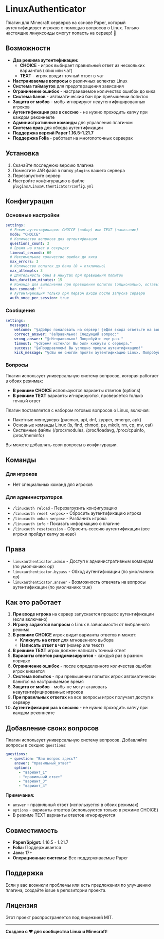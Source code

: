 # LinuxAuthenticator

Плагин для Minecraft серверов на основе Paper, который аутентифицирует игроков с помощью вопросов о Linux. Только настоящие линуксоиды смогут попасть на сервер! 🐧

## Возможности

- **Два режима аутентификации:**
  - **CHOICE** - игрок выбирает правильный ответ из нескольких вариантов (клик или чат)
  - **TEXT** - игрок вводит точный ответ в чат
- **Настраиваемые вопросы** о различных аспектах Linux
- **Система таймаутов** для предотвращения зависания
- **Ограничение ошибок** - настраиваемое количество ошибок до кика
- **Система банов** - автоматический бан при превышении попыток
- **Защита от мобов** - мобы игнорируют неаутентифицированных игроков
- **Аутентификация раз в сессию** - не нужно проходить капчу при каждом реконнекте
- **Административные команды** для управления плагином
- **Система прав** для обхода аутентификации
- **Поддержка версий Paper 1.16.5-1.21.7**
- **Поддержка Folia** - работает на многопоточных серверах

## Установка

1. Скачайте последнюю версию плагина
2. Поместите JAR файл в папку `plugins` вашего сервера
3. Перезапустите сервер
4. Настройте конфигурацию в файле `plugins/LinuxAuthenticator/config.yml`

## Конфигурация

### Основные настройки

```yaml
settings:
  # Режим аутентификации: CHOICE (выбор) или TEXT (написание)
  mode: "CHOICE"
  # Количество вопросов для аутентификации
  questions_count: 3
  # Время на ответ в секундах
  timeout_seconds: 60
  # Максимальное количество ошибок до кика
  max_errors: 3
  # Количество попыток до бана (0 = отключено)
  max_attempts: 3
  # Длительность бана в минутах при превышении попыток
  ban_duration_minutes: 15
  # Команда для выполнения при превышении попыток (опционально, оставьте пустым для использования встроенной системы банов)
  ban_command: ""
  # Аутентификация только при первом входе после запуска сервера
  auth_once_per_session: true
```

### Сообщения

```yaml
settings:
  messages:
    welcome: "§aДобро пожаловать на сервер! §eДля входа ответьте на вопросы о Linux:"
    correct_answer: "§aПравильно! Следующий вопрос:"
    wrong_answer: "§cНеправильно! Попробуйте еще раз."
    timeout: "§cВремя истекло! Вы были кикнуты с сервера."
    success: "§aПоздравляем! Вы успешно прошли аутентификацию!"
    kick_message: "§cВы не смогли пройти аутентификацию Linux. Попробуйте еще раз!"
```

### Вопросы

Плагин использует универсальную систему вопросов, которая работает в обоих режимах:
- **В режиме CHOICE** используются варианты ответов (options)
- **В режиме TEXT** варианты игнорируются, проверяется только точный ответ

Плагин поставляется с набором готовых вопросов о Linux, включая:
- Пакетные менеджеры (pacman, apt, dnf, zypper, emerge, apk)
- Основные команды Linux (ls, find, chmod, ps, mkdir, rm, cp, mv, cat)
- Системные файлы (/proc/modules, /proc/loadavg, /proc/cpuinfo, /proc/meminfo)

Вы можете добавлять свои вопросы в конфигурации.

## Команды

### Для игроков
- Нет специальных команд для игроков

### Для администраторов
- `/linuxauth reload` - Перезагрузить конфигурацию
- `/linuxauth reset <игрок>` - Сбросить аутентификацию игрока
- `/linuxauth unban <игрок>` - Разбанить игрока
- `/linuxauth info` - Показать информацию о плагине
- `/linuxauth resetsession` - Сбросить сессию аутентификации (все игроки пройдут капчу заново)

## Права

- `linuxauthenticator.admin` - Доступ к административным командам (по умолчанию: op)
- `linuxauthenticator.bypass` - Обход аутентификации (по умолчанию: op)
- `linuxauthenticator.answer` - Возможность отвечать на вопросы аутентификации (по умолчанию: true)

## Как это работает

1. **При входе игрока** на сервер запускается процесс аутентификации (если включено)
2. **Игроку задаются вопросы** о Linux в зависимости от выбранного режима
3. **В режиме CHOICE** игрок видит варианты ответов и может:
   - **Кликнуть на ответ** для мгновенного выбора
   - **Написать ответ в чат** (номер или текст)
4. **В режиме TEXT** игрок должен написать точный ответ
5. **Варианты ответов рандомизируются** - каждый раз в разном порядке
6. **Ограничение ошибок** - после определенного количества ошибок игрок кикается
7. **Система попыток** - при превышении попыток игрок автоматически банится на настраиваемое время
8. **Защита от мобов** - мобы не могут атаковать неаутентифицированных игроков
9. **При правильных ответах** на все вопросы игрок получает доступ к серверу
10. **Аутентификация раз в сессию** - не нужно проходить капчу при каждом реконнекте

## Добавление своих вопросов

Плагин использует универсальную систему вопросов. Добавляйте вопросы в секцию `questions`:

```yaml
questions:
  - question: "Ваш вопрос здесь?"
    answer: "правильный_ответ"
    options:
      - "вариант_1"
      - "правильный_ответ"
      - "вариант_3"
      - "вариант_4"
```

**Примечания:**
- `answer` - правильный ответ (используется в обоих режимах)
- `options` - варианты ответов (используются только в режиме CHOICE)
- В режиме TEXT варианты ответов игнорируются

## Совместимость

- **Paper/Spigot:** 1.16.5 - 1.21.7
- **Folia:** Поддерживается
- **Java:** 17+
- **Операционные системы:** Все поддерживаемые Paper

## Поддержка

Если у вас возникли проблемы или есть предложения по улучшению плагина, создайте issue в репозитории проекта.

## Лицензия

Этот проект распространяется под лицензией MIT.

---

**Создано с ❤️ для сообщества Linux и Minecraft!** 
